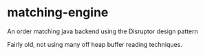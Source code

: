 # matching-engine
An order matching java backend using the Disruptor design pattern


Fairly old, not using many off heap buffer reading techniques.
